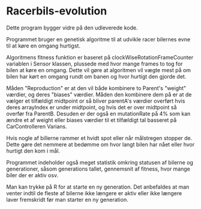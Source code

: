 # Racerbils-evolution

Dette program bygger vidre på den udleverede kode.

Programmet bruger en genetisk algoritme til at udvikle racer bilernes evne til at køre en omgang hurtigst.

Algoritmens fitness funktion er baseret på clockWiseRotationFrameCounter variablen i Sensor klassen, plussede med hvor mange frames to tog for bilen at køre en omgang. Dette vil gøre at algoritmen vil vægte mest på om bilen har kørt en omgang rundt om banen og hvor hurtigt den gjorde det.

Måden "Reproduction" er at den vil både kombinere to Parent's "weight" værdier, og deres "biases" værdier. Måden den kombinere dem på er at de vælger et tilfældigt midtpoint or så bliver parentA's værdier overført hvis deres arrayIndex er under midtpoint, og hvis det er over midtpoint så overfør fra ParentB. Desuden er der også en mutationRate på 4% som kan ændre et af weight eller biases værdier til et tilfældigt tal basseret på CarControlleren Varians.

Hvis nogle af billerne rammer et hvidt spot eller når målstregen stopper de. Dette gøre det nemmere at bedømme om hvor langt bilen har nået eller hvor hurtigt den kom i mål.

Programmet indeholder også meget statistik omkring statusen af bilerne og generationer, såsom generations tallet, gennemsnit af fitness, hvor mange biler der er aktiv osv.

Man kan trykke på R for at starte en ny generation. Det anbefaldes at man venter indtil de fleste af bilerne ikke længere er aktiv eller ikke længere laver fremskridt før man starter en ny generation.
